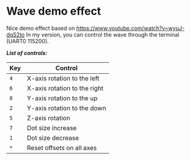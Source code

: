 # Wave demo effect

Nice demo effect based on https://www.youtube.com/watch?v=wyuJ-dqS2to
In my version, you can control the wave through the terminal (UART0 115200).

***List of controls:***

| Key | Control                      |
|-----|------------------------------|
| `4` | X-axis rotation to the left  |
| `6` | X-axis rotation to the right |
| `8` | Y-axis rotation to the up    |
| `2` | Y-axis rotation to the down  |
| `5` | Z-axis rotation              |
| `7` | Dot size increase            |
| `1` | Dot size decrease            |
| `*` | Reset offsets on all axes    |
